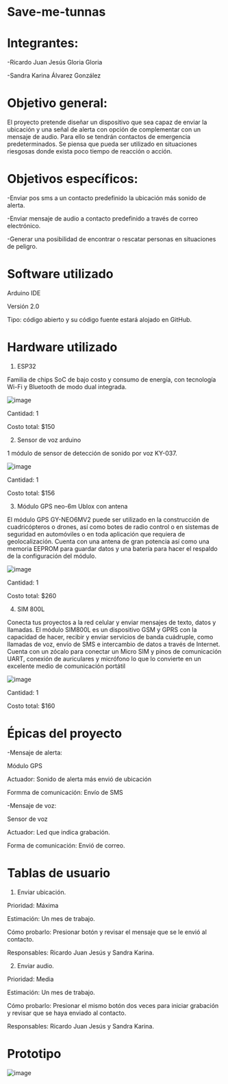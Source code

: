 # Save-me-tunnas

# Integrantes:

-Ricardo Juan Jesús Gloria Gloria

-Sandra Karina Álvarez González


# Objetivo general:

El proyecto pretende diseñar un dispositivo que sea capaz de enviar la ubicación y una señal de alerta con opción de complementar con un mensaje de audio. Para ello se tendrán contactos de emergencia predeterminados. Se piensa que pueda ser utilizado en situaciones riesgosas donde exista poco tiempo de reacción o acción. 

# Objetivos específicos:

-Enviar pos sms a un contacto predefinido la ubicación más sonido de alerta.

-Enviar mensaje de audio a contacto predefinido a través de correo electrónico.

-Generar una posibilidad de encontrar o rescatar personas en situaciones de peligro.


# Software utilizado

Arduino IDE

Versión 2.0

Tipo: código abierto y su código fuente estará alojado en GitHub.


# Hardware utilizado

1. ESP32

Familia de chips SoC de bajo costo y consumo de energía, con tecnología Wi-Fi y Bluetooth de modo dual integrada.

![image](https://user-images.githubusercontent.com/108686186/192938880-9c3dabf7-60b4-434b-a5d0-bb5decc23522.png)

Cantidad: 1

Costo total: $150


2. Sensor de voz arduino

1 módulo de sensor de detección de sonido por voz KY-037.

![image](https://user-images.githubusercontent.com/108686186/192939769-1b47820a-244a-43fa-8dad-267fc87def2b.png)

Cantidad: 1

Costo total: $156

3. Módulo GPS neo-6m Ublox con antena

El módulo GPS GY-NEO6MV2 puede ser utilizado en la construcción de cuadricópteros o drones, así como botes de radio control o en sistemas de seguridad en automóviles o en toda aplicación que requiera de geolocalización.
Cuenta con una antena de gran potencia así como una memoria EEPROM para guardar datos y una batería para hacer el respaldo de la configuración del módulo.

![image](https://user-images.githubusercontent.com/108686186/192941199-2c2f48bf-fde8-4b26-bf55-6ffba48f65b9.png)

Cantidad: 1

Costo total: $260

4. SIM 800L

Conecta tus proyectos a la red celular y enviar mensajes de texto, datos y llamadas. El módulo SIM800L es un dispositivo GSM y GPRS con la capacidad de hacer, recibir y enviar servicios de banda cuádruple, como llamadas de voz, envío de SMS e intercambio de datos a través de Internet. Cuenta con un zócalo para conectar un Micro SIM y pinos de comunicación UART, conexión de auriculares y micrófono lo que lo convierte en un excelente medio de comunicación portátil

![image](https://user-images.githubusercontent.com/108686186/192941609-ea4e6d84-d110-4851-a5a6-b2496d360114.png)

Cantidad: 1

Costo total: $160


# Épicas del proyecto


-Mensaje de alerta:

  Módulo GPS

  Actuador: Sonido de alerta más envió de ubicación

  Formma de comunicación: Envío de SMS


-Mensaje de voz:

  Sensor de voz

  Actuador: Led que indica grabación.

  Forma de comunicación: Envió de correo.


# Tablas de usuario

1. Enviar ubicación. 

Prioridad: Máxima

Estimación: Un mes de trabajo.

Cómo probarlo: Presionar botón y revisar el mensaje que se le envió al contacto.

Responsables: Ricardo Juan Jesús y Sandra Karina.


2. Enviar audio.

Prioridad: Media

Estimación: Un mes de trabajo.

Cómo probarlo: Presionar el mismo botón dos veces para iniciar grabación y revisar que se haya enviado al contacto.

Responsables: Ricardo Juan Jesús y Sandra Karina.


# Prototipo

![image](https://user-images.githubusercontent.com/108686186/192943121-91da29a5-37bc-405b-9d68-f5ee9acc7123.png)



